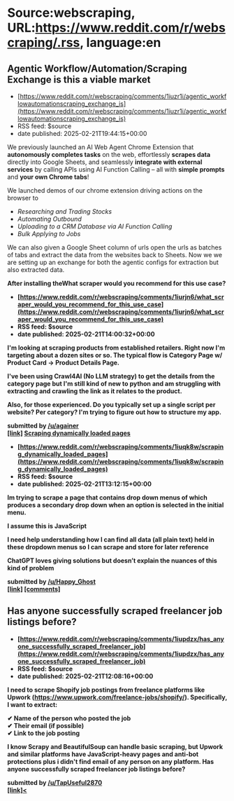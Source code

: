 # Source:webscraping, URL:https://www.reddit.com/r/webscraping/.rss, language:en

## Agentic Workflow/Automation/Scraping Exchange is this a viable market
 - [https://www.reddit.com/r/webscraping/comments/1iuzr1i/agentic_workflowautomationscraping_exchange_is](https://www.reddit.com/r/webscraping/comments/1iuzr1i/agentic_workflowautomationscraping_exchange_is)
 - RSS feed: $source
 - date published: 2025-02-21T19:44:15+00:00

<!-- SC_OFF --><div class="md"><p>We previously launched an AI Web Agent Chrome Extension that <strong>autonomously completes tasks</strong> on the web, effortlessly <strong>scrapes data</strong> directly into Google Sheets, and seamlessly <strong>integrate with external services</strong> by calling APIs using AI Function Calling – all with <strong>simple prompts</strong> and <strong>your own Chrome tabs</strong>!</p> <p>We launched demos of our chrome extension driving actions on the browser to</p> <ul> <li><em>Researching and Trading Stocks</em></li> <li><em>Automating Outbound</em></li> <li><em>Uploading to a CRM Database via AI Function Calling</em></li> <li><em>Bulk Applying to Jobs</em></li> </ul> <p>We can also given a Google Sheet column of urls open the urls as batches of tabs and extract the data from the websites back to Sheets. Now we we are setting up an exchange for both the agentic configs for extraction but also extracted data.</p> <p><strong>After installing the</str

## What scraper would you recommend for this use case?
 - [https://www.reddit.com/r/webscraping/comments/1iurjn6/what_scraper_would_you_recommend_for_this_use_case](https://www.reddit.com/r/webscraping/comments/1iurjn6/what_scraper_would_you_recommend_for_this_use_case)
 - RSS feed: $source
 - date published: 2025-02-21T14:00:32+00:00

<!-- SC_OFF --><div class="md"><p>I&#39;m looking at scraping products from established retailers. Right now I&#39;m targeting about a dozen sites or so. The typical flow is Category Page w/ Product Card -&gt; Product Details Page. </p> <p>I&#39;ve been using Crawl4AI (No LLM strategy) to get the details from the category page but I&#39;m still kind of new to python and am struggling with extracting and crawling the link as it relates to the product. </p> <p>Also, for those experienced. Do you typically set up a single script per website? Per category? I&#39;m trying to figure out how to structure my app. </p> </div><!-- SC_ON --> &#32; submitted by &#32; <a href="https://www.reddit.com/user/againer"> /u/againer </a> <br/> <span><a href="https://www.reddit.com/r/webscraping/comments/1iurjn6/what_scraper_would_you_recommend_for_this_use_case/">[link]</a></span> &#32; <span><a href="https://www.reddit.com/r/webscraping/comments/1iurjn6/what_scraper_would_you_recommend_for_this_use_case

## Scraping dynamically loaded pages
 - [https://www.reddit.com/r/webscraping/comments/1iuqk8w/scraping_dynamically_loaded_pages](https://www.reddit.com/r/webscraping/comments/1iuqk8w/scraping_dynamically_loaded_pages)
 - RSS feed: $source
 - date published: 2025-02-21T13:12:15+00:00

<!-- SC_OFF --><div class="md"><p>Im trying to scrape a page that contains drop down menus of which produces a secondary drop down when an option is selected in the initial menu.</p> <p>I assume this is JavaScript</p> <p>I need help understanding how I can find all data (all plain text) held in these dropdown menus so I can scrape and store for later reference </p> <p>ChatGPT loves giving solutions but doesn’t explain the nuances of this kind of problem </p> </div><!-- SC_ON --> &#32; submitted by &#32; <a href="https://www.reddit.com/user/Happy_Ghost"> /u/Happy_Ghost </a> <br/> <span><a href="https://www.reddit.com/r/webscraping/comments/1iuqk8w/scraping_dynamically_loaded_pages/">[link]</a></span> &#32; <span><a href="https://www.reddit.com/r/webscraping/comments/1iuqk8w/scraping_dynamically_loaded_pages/">[comments]</a></span>

## Has anyone successfully scraped freelancer job listings before?
 - [https://www.reddit.com/r/webscraping/comments/1iupdzx/has_anyone_successfully_scraped_freelancer_job](https://www.reddit.com/r/webscraping/comments/1iupdzx/has_anyone_successfully_scraped_freelancer_job)
 - RSS feed: $source
 - date published: 2025-02-21T12:08:16+00:00

<!-- SC_OFF --><div class="md"><p>I need to scrape <strong>Shopify job postings</strong> from freelance platforms like Upwork (<a href="https://www.upwork.com/freelance-jobs/shopify/">https://www.upwork.com/freelance-jobs/shopify/</a>). Specifically, I want to extract:</p> <p>✔ <strong>Name of the person who posted the job</strong><br/> ✔ <strong>Their email (if possible)</strong><br/> ✔ <strong>Link to the job posting</strong></p> <p>I know Scrapy and BeautifulSoup can handle basic scraping, but Upwork and similar platforms have <strong>JavaScript-heavy pages and anti-bot protections plus i didn&#39;t find email of any person on any platform</strong>. Has anyone successfully scraped <strong>freelancer job listings</strong> before?</p> </div><!-- SC_ON --> &#32; submitted by &#32; <a href="https://www.reddit.com/user/TapUseful2870"> /u/TapUseful2870 </a> <br/> <span><a href="https://www.reddit.com/r/webscraping/comments/1iupdzx/has_anyone_successfully_scraped_freelancer_job/">[link]<

